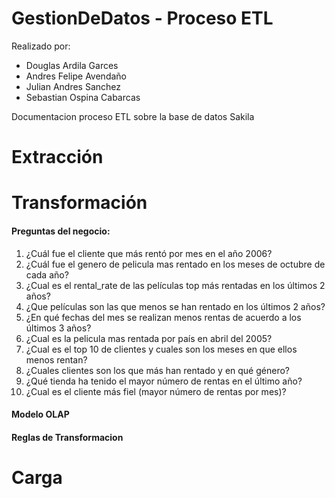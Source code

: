 # GestionDeDatos - Proceso ETL

Realizado por:
- Douglas Ardila Garces
- Andres Felipe Avendaño
- Julian Andres Sanchez
- Sebastian Ospina Cabarcas

Documentacion proceso ETL sobre la base de datos Sakila



# Extracción

# Transformación
#### Preguntas del negocio:
1. ¿Cuál fue el cliente que más rentó por mes en el año 2006?
2. ¿Cuál fue el genero de pelicula mas rentado en los meses de octubre de cada año?
3. ¿Cual es el rental_rate de las películas top más rentadas en los últimos 2 años?
4. ¿Que películas son las que menos se han rentado en los últimos 2 años?
5. ¿En qué fechas del mes se realizan menos rentas de acuerdo a los últimos 3 años?
6. ¿Cual es la pelicula mas rentada por país en abril del 2005?
7. ¿Cual es el top 10 de clientes y cuales son los meses en que ellos menos rentan?
8. ¿Cuales clientes son los que más han rentado y en qué género?
9. ¿Qué tienda ha tenido el mayor número de rentas en el último año?
10. ¿Cual es el cliente más fiel (mayor número de rentas por mes)?

#### Modelo OLAP

#### Reglas de Transformacion

# Carga
